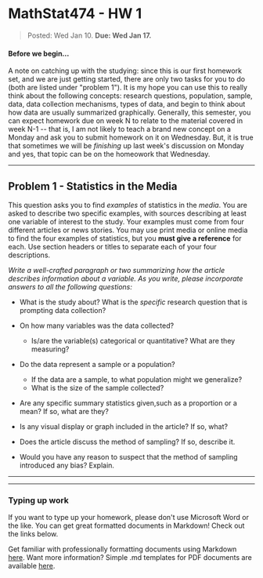 # MathStat474 - HW 1 

> Posted: Wed Jan 10. **Due: Wed Jan 17.** 

#### Before we begin... 

A note on catching up with the studying: since this is our first homework set, and we are just getting started, there are only two tasks for you to do (both are listed under "problem 1"). It is my hope you can use this to really think about the following concepts: research questions, population, sample, data, data collection mechanisms, types of data, and begin to think about how data are usually summarized graphically.  Generally, this semester, you can expect homework due on week N to relate to the material covered in week N-1 -- that is, I am not likely to teach a brand new concept on a Monday and ask you to submit homework on it on Wednesday. But, it is true that sometimes we will be *finishing* up last week's discussion on Monday and yes, that topic can be on the homeowork that Wednesday. 

----

## Problem 1 - Statistics in the Media

This question asks you to find *examples* of statistics in the *media*. You are asked to describe two specific examples, with sources describing at least one variable of interest to the study.  Your examples must come from four different articles or news stories. You may use print media or online media to find the four examples of statistics, but you **must give a reference** for each. Use section headers or titles to separate each of your four descriptions.

*Write a well-crafted paragraph or two summarizing how the article describes information about a variable. As you write, please  incorporate answers to all the following questions:* 

* What is the study about? What is the *specific* research question that is prompting data collection? 
* On how many variables was the data collected? 
  
  * Is/are the variable(s) categorical or quantitative? What are they measuring? 

* Do the data represent a sample or a population?
  * If the data are a sample, to what population might we generalize?
  * What is the size of the sample collected? 

* Are any specific summary statistics given,such as a proportion or a mean? If so, what are they?
* Is any visual display or graph included in the article? If so, what?

* Does the article discuss the method of sampling? If so, describe it.
* Would you have any reason to suspect that the method of sampling introduced any bias? Explain.

---

---

### Typing up work 

If you want to type up your homework, please don't use Microsoft Word or the like. You can get great formatted documents in Markdown! Check out the links below. 

Get familiar with professionally formatting documents using Markdown [here](https://sondzus.github.io/MathStat474/DocumentFormattingGuidelines.html). 
Want more information? Simple .md templates for PDF documents are available [here](https://sondzus.github.io/MathStat474/DocumentFormattingGuidelines.html). 

